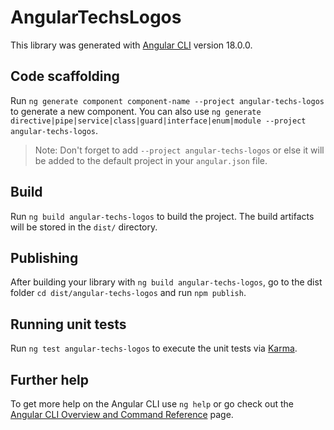 # AngularTechsLogos

This library was generated with [Angular CLI](https://github.com/angular/angular-cli) version 18.0.0.

## Code scaffolding

Run `ng generate component component-name --project angular-techs-logos` to generate a new component. You can also use `ng generate directive|pipe|service|class|guard|interface|enum|module --project angular-techs-logos`.
> Note: Don't forget to add `--project angular-techs-logos` or else it will be added to the default project in your `angular.json` file. 

## Build

Run `ng build angular-techs-logos` to build the project. The build artifacts will be stored in the `dist/` directory.

## Publishing

After building your library with `ng build angular-techs-logos`, go to the dist folder `cd dist/angular-techs-logos` and run `npm publish`.

## Running unit tests

Run `ng test angular-techs-logos` to execute the unit tests via [Karma](https://karma-runner.github.io).

## Further help

To get more help on the Angular CLI use `ng help` or go check out the [Angular CLI Overview and Command Reference](https://angular.dev/tools/cli) page.
